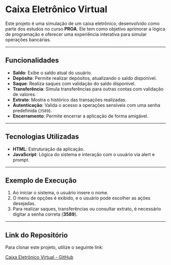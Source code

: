 # Caixa Eletrônico Virtual

Este projeto é uma simulação de um caixa eletrônico, desenvolvido como parte dos estudos no curso **PROA**. Ele tem como objetivo aprimorar a lógica de programação e oferecer uma experiência interativa para simular operações bancárias.

---

## Funcionalidades

- **Saldo**: Exibe o saldo atual do usuário.
- **Depósito**: Permite realizar depósitos, atualizando o saldo disponível.
- **Saque**: Realiza saques com validação do saldo disponível.
- **Transferência**: Simula transferências para outras contas com validação de valores.
- **Extrato**: Mostra o histórico das transações realizadas.
- **Autenticação**: Valida o acesso a operações sensíveis com uma senha predefinida (`3589`).
- **Encerramento**: Permite encerrar a aplicação de forma amigável.

---

## Tecnologias Utilizadas

- **HTML**: Estruturação da aplicação.
- **JavaScript**: Lógica do sistema e interação com o usuário via alert e prompt.

---

## Exemplo de Execução

1. Ao iniciar o sistema, o usuário insere o nome.
2. O menu de opções é exibido, e o usuário pode escolher as ações desejadas.
3. Para realizar saques, transferências ou consultar extrato, é necessário digitar a senha correta (**3589**).

---

## Link do Repositório

Para clonar este projeto, utilize o seguinte link:

[Caixa Eletrônico Virtual - GitHub](https://github.com/HiagoSalvador/Caixa-eletronico-JS.git)
